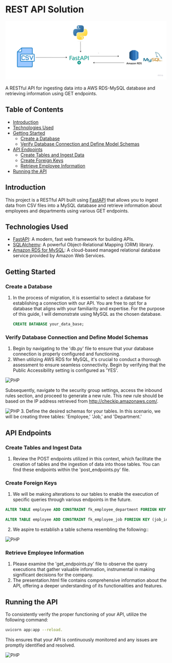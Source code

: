 # REST API Solution

![PHP](images/Flow.jpg)


A RESTful API for ingesting data into a AWS RDS-MySQL database and retrieving information using GET endpoints.

## Table of Contents

- [Introduction](#introduction)
- [Technologies Used](#technologies-used)
- [Getting Started](#getting-started)
    - [Create a Database](#create-a-database)
    - [Verify Database Connection and Define Model Schemas](#verify-database-connection-and-define-model-schemas)
- [API Endpoints](#api-endpoints)
    - [Create Tables and Ingest Data](#create-tables-and-ingest-data)
    - [Create Foreign Keys](#create-foreign-keys)
    - [Retrieve Employee Information](#retrieve-employee-information)
- [Running the API](#running-the-api)


## Introduction

This project is a RESTful API built using [FastAPI](https://fastapi.tiangolo.com/) that allows you to ingest data from CSV files into a MySQL database and retrieve information about employees and departments using various GET endpoints.

## Technologies Used

- [FastAPI](https://fastapi.tiangolo.com/): A modern, fast web framework for building APIs.
- [SQLAlchemy](https://www.sqlalchemy.org/): A powerful Object-Relational Mapping (ORM) library.
- [Amazon RDS for MySQL](https://aws.amazon.com/es/rds/mysql//): A cloud-based managed relational database service provided by Amazon Web Services.

## Getting Started

### Create a Database

1. In the process of migration, it is essential to select a database for establishing a connection with our API. You are free to opt for a database that aligns with your familiarity and expertise. For the purpose of this guide, I will demonstrate using MySQL as the chosen database.

   ```sql 
   CREATE DATABASE your_data_base;
   ```
### Verify Database Connection and Define Model Schemas
1. Begin by navigating to the 'db.py' file to ensure that your database connection is properly configured and functioning.
2. When utilizing AWS RDS for MySQL, it's crucial to conduct a thorough assessment to ensure seamless connectivity. Begin by verifying that the Public Accessibility setting is configured as 'YES'. 

![PHP](images/aws1.png)

Subsequently, navigate to the security group settings, access the inbound rules section, and proceed to generate a new rule. This new rule should be based on the IP address retrieved from http://checkip.amazonaws.com/.

![PHP](images/aws2.png)
3. Define the desired schemas for your tables. In this scenario, we will be creating three tables: 'Employee,' 'Job,' and 'Department.'


## API Endpoints

### Create Tables and Ingest Data
1. Review the POST endpoints utilized in this context, which facilitate the creation of tables and the ingestion of data into those tables. You can find these endpoints within the 'post_endpoints.py' file.

### Create Foreign Keys
1. We will be making alterations to our tables to enable the execution of specific queries through various endpoints in the future.
```sql 
ALTER TABLE employee ADD CONSTRAINT fk_employee_department FOREIGN KEY (department_id) REFERENCES department (id);
 ```
```sql 
ALTER TABLE employee ADD CONSTRAINT fk_employee_job FOREIGN KEY (job_id) REFERENCES job (id);
 ```
2. We aspire to establish a table schema resembling the following::

![PHP](images/tables_structure.png)

### Retrieve Employee Information
1. Please examine the 'get_endpoints.py' file to observe the query executions that gather valuable information, instrumental in making significant decisions for the company.
2. The presentation.html file contains comprehensive information about the API, offering a deeper understanding of its functionalities and features.

## Running the API


To consistently verify the proper functioning of your API, utilize the following command: 
```bash
uvicorn app:app --reload. 
```
This ensures that your API is continuously monitored and any issues are promptly identified and resolved.

![PHP](images/uvicorn.png)
